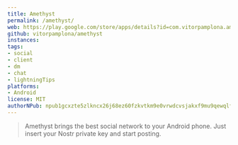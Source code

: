```yaml
---
title: Amethyst
permalink: /amethyst/
web: https://play.google.com/store/apps/details?id=com.vitorpamplona.amethyst&hl=en&gl=US
github: vitorpamplona/amethyst
instances:
tags:
- social
- client
- dm
- chat
- lightningTips
platforms:
- Android
license: MIT
authorNPub: npub1gcxzte5zlkncx26j68ez60fzkvtkm9e0vrwdcvsjakxf9mu9qewqlfnj5z
---
```


> Amethyst brings the best social network to your Android phone. Just insert your Nostr private key and start posting.

